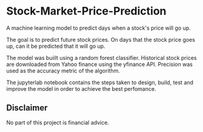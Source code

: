 # Stock-Market-Price-Prediction
A machine learning model to predict days when a stock's price will go up.

The goal is to predict future stock prices. On days that the stock price goes up, can it be predicted that it will go up.

The model was buiilt using a random forest classifier. Historical stock prices are downloaded from Yahoo finance using the yfinance API.
Precision was used as the accuracy metric of the algorithm.

The jupyterlab notebook contains the steps taken to design, build, test and improve the model in order to achieve the best perfomance.


## Disclaimer
No part of this project is financial advice.
